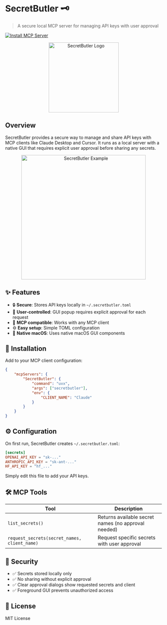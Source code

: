 # SecretButler 🗝️

> A secure local MCP server for managing API keys with user approval

[![Install MCP Server](https://cursor.com/deeplink/mcp-install-dark.svg)](https://cursor.com/install-mcp?name=SecretButler&config=eyJjb21tYW5kIjoidXZ4IHNlY3JldGJ1dGxlciIsImVudiI6eyJDTElFTlRfTkFNRSI6IkNsYXVkZSJ9fQ%3D%3D)

<div align="center">
  <img src="./assets/logo.png" alt="SecretButler Logo" width="225">
</div>

## Overview

SecretButler provides a secure way to manage and share API keys with MCP clients like Claude Desktop and Cursor. It runs as a local server with a native GUI that requires explicit user approval before sharing any secrets.

<div align="center">
  <img src="./assets/example.png" alt="SecretButler Example" width="400">
</div>

## ✨ Features

- 🔒 **Secure**: Stores API keys locally in `~/.secretbutler.toml`
- 👤 **User-controlled**: GUI popup requires explicit approval for each request
- 🔌 **MCP compatible**: Works with any MCP client
- ⚙️ **Easy setup**: Simple TOML configuration
- 🍎 **Native macOS**: Uses native macOS GUI components

## 🚀 Installation

Add to your MCP client configuration:

```json
{
    "mcpServers": {
        "SecretButler": {
            "command": "uvx",
            "args": ["secretbutler"],
            "env": {
                "CLIENT_NAME": "Claude"
            }
        }
    }
}
```

## ⚙️ Configuration

On first run, SecretButler creates `~/.secretbutler.toml`:

```toml
[secrets]
OPENAI_API_KEY = "sk-..."
ANTHROPIC_API_KEY = "sk-ant-..."
HF_API_KEY = "hf_..."
```

Simply edit this file to add your API keys.

## 🛠️ MCP Tools

| Tool | Description |
|------|-------------|
| `list_secrets()` | Returns available secret names (no approval needed) |
| `request_secrets(secret_names, client_name)` | Request specific secrets with user approval |

## 🔐 Security

- ✅ Secrets stored locally only
- ✅ No sharing without explicit approval  
- ✅ Clear approval dialogs show requested secrets and client
- ✅ Foreground GUI prevents unauthorized access

## 📄 License

MIT License 